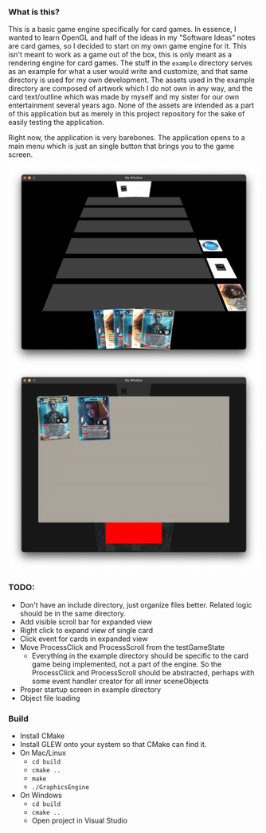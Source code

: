 ### What is this?

This is a basic game engine specifically for card games. In essence, I wanted to learn OpenGL and half of the ideas in my "Software Ideas" notes are card games, so I decided to start on my own game engine for it. This isn't meant to work as a game out of the box, this is only meant as a rendering engine for card games. The stuff in the `example` directory serves as an example for what a user would write and customize, and that same directory is used for my own development. The assets used in the example directory are composed of artwork which I do not own in any way, and the card text/outline which was made by myself and my sister for our own entertainment several years ago. None of the assets are intended as a part of this application but as merely in this project repository for the sake of easily testing the application.

Right now, the application is very barebones. The application opens to a main menu which is just an single button that brings you to the game screen.

![Screenshot 1](./README/1.png "Screenshot 1")
![Screenshot 2](./README/2.png "Screenshot 2")

### TODO:
- Don't have an include directory, just organize files better. Related logic should be in the same directory.
- Add visible scroll bar for expanded view
- Right click to expand view of single card
- Click event for cards in expanded view
- Move ProcessClick and ProcessScroll from the testGameState
  - Everything in the example directory should be specific to the card game being implemented, not a part of the engine. So the ProcessClick and ProcessScroll should be abstracted, perhaps with some event handler creator for all inner sceneObjects
- Proper startup screen in example directory
- Object file loading

### Build
- Install CMake
- Install GLEW onto your system so that CMake can find it.
- On Mac/Linux
  - `cd build`
  - `cmake ..`
  - `make`
  - `./GraphicsEngine`
- On Windows
  - `cd build`
  - `cmake ..`
  - Open project in Visual Studio
